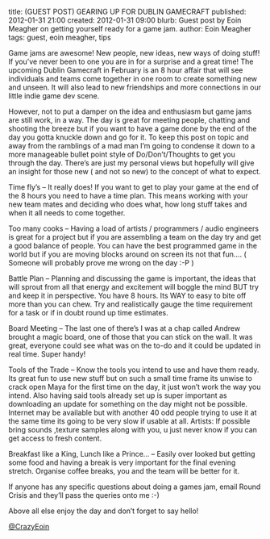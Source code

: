 title: (GUEST POST) GEARING UP FOR DUBLIN GAMECRAFT
published: 2012-01-31 21:00
created: 2012-01-31 09:00
blurb: Guest post by Eoin Meagher on getting yourself ready for a game jam.
author: Eoin Meagher
tags: guest, eoin meagher, tips

Game jams are awesome! New people, new ideas, new ways of doing stuff! If you’ve never been to one you are in for a surprise and a great time! The upcoming Dublin Gamecraft in February is an 8 hour affair that will see individuals and teams come together in one room to create something new and unseen. It will also lead to new friendships and more connections in our little indie game dev scene.

However, not to put a damper on the idea and enthusiasm but game jams are still work, in a way. The day is great for meeting people, chatting and shooting the breeze but if you want to have a game done by the end of the day you gotta knuckle down and go for it. To keep this post on topic and away from the ramblings of a mad man I’m going to condense it down to a more manageable bullet point style of Do/Don’t/Thoughts to get you through the day. There’s are just my personal views but hopefully will give an insight for those new ( and not so new) to the concept of what to expect.

Time fly’s – It really does! If you want to get to play your game at the end of the 8 hours you need to have a time plan. This means working with your new team mates and deciding who does what, how long stuff takes and when it all needs to come together.

Too many cooks – Having a load of artists / programmers / audio engineers is great for a project but if you are assembling a team on the day try and get a good balance of people. You can have the best programmed game in the world but if you are moving blocks around on screen its not that fun…. ( Someone will probably prove me wrong on the day :-P )

Battle Plan – Planning and discussing the game is important, the ideas that will sprout from all that energy and excitement will boggle the mind BUT try and keep it in perspective. You have 8 hours. Its WAY to easy to bite off more than you can chew. Try and realistically gauge the time requirement for a task or if in doubt round up time estimates.

Board Meeting – The last one of there’s I was at a chap called Andrew brought a magic board, one of those that you can stick on the wall. It was great, everyone could see what was on the to-do and it could be updated in real time. Super handy!

Tools of the Trade – Know the tools you intend to use and have them ready. Its great fun to use new stuff but on such a small time frame its unwise to crack open Maya for the first time on the day, it just won’t work the way you intend. Also having said tools already set up is super important as downloading an update for something on the day might not be possible. Internet may be available but with another 40 odd people trying to use it at the same time its going to be very slow if usable at all. Artists: If possible bring sounds ,texture samples along with you, u just never know if you can get access to fresh content.

Breakfast like a King, Lunch like a Prince… – Easily over looked but getting some food and having a break is very important for the final evening stretch. Organise coffee breaks, you and the team will be better for it.

If anyone has any specific questions about doing a games jam, email Round Crisis and they’ll pass the queries onto me :-)

Above all else enjoy the day and don’t forget to say hello!

[@CrazyEoin](https://twitter.com/CrazyEoin)